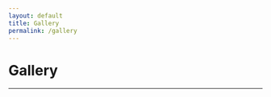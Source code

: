 ```yaml
---
layout: default
title: Gallery
permalink: /gallery
---
```



Gallery
===========

<hr style="height:2px;border-width:0;color:gray;background-color:gray">

<!--
<img src="/assets/gallery/Akhilesh-1.jpg" alt="Akhilesh-1" loading="lazy">
<img src="/assets/gallery/Akhilesh_Birthday-1 September 30, 2016.jpg" alt="Akhilesh_Birthday-1 September 30, 2016" loading="lazy">
<img src="/assets/gallery/Akhilesh_Flowers-September 10, 2016.jpg" alt="Akhilesh_Flowers-September 10, 2016" loading="lazy">
<img src="/assets/gallery/Akhilesh_Flys-10 September 13, 2016.jpg" alt="Akhilesh_Flys-10 September 13, 2016" loading="lazy">
<img src="/assets/gallery/Akhilesh_Flys-4 September 13, 2016.jpg" alt="Akhilesh_Flys-4 September 13, 2016" loading="lazy">
<img src="/assets/gallery/Akhilesh_Flys-9 September 13, 2016.jpg" alt="Akhilesh_Flys-9 September 13, 2016" loading="lazy">
<img src="/assets/gallery/CSC_0033.JPG" alt="CSC_0033" loading="lazy">
<img src="/assets/gallery/CSC_0038.JPG" alt="CSC_0038" loading="lazy">
<img src="/assets/gallery/CSC_0039.JPG" alt="CSC_0039" loading="lazy">
<img src="/assets/gallery/DSCN0098.JPG" alt="DSCN0098" loading="lazy">
<img src="/assets/gallery/DSCN0099.JPG" alt="DSCN0099" loading="lazy">
<img src="/assets/gallery/DSCN0100.JPG" alt="DSCN0100" loading="lazy">
<img src="/assets/gallery/DSCN0101.JPG" alt="DSCN0101" loading="lazy">
<img src="/assets/gallery/DSCN0102.JPG" alt="DSCN0102" loading="lazy">
<img src="/assets/gallery/DSCN0103.JPG" alt="DSCN0103" loading="lazy">
<img src="/assets/gallery/DSCN0104.JPG" alt="DSCN0104" loading="lazy">
<img src="/assets/gallery/DSCN0105.JPG" alt="DSCN0105" loading="lazy">
<img src="/assets/gallery/DSCN0106.JPG" alt="DSCN0106" loading="lazy">
<img src="/assets/gallery/DSCN0117.JPG" alt="DSCN0117" loading="lazy">
<img src="/assets/gallery/DSCN0118.JPG" alt="DSCN0118" loading="lazy">
<img src="/assets/gallery/DSCN0119.JPG" alt="DSCN0119" loading="lazy">
<img src="/assets/gallery/DSCN0120.JPG" alt="DSCN0120" loading="lazy">
<img src="/assets/gallery/DSCN0121.JPG" alt="DSCN0121" loading="lazy">
<img src="/assets/gallery/DSCN0131.JPG" alt="DSCN0131" loading="lazy">
<img src="/assets/gallery/DSCN0132.JPG" alt="DSCN0132" loading="lazy">
<img src="/assets/gallery/DSCN0133.JPG" alt="DSCN0133" loading="lazy">
<img src="/assets/gallery/DSCN0134.JPG" alt="DSCN0134" loading="lazy">
<img src="/assets/gallery/DSCN0135.JPG" alt="DSCN0135" loading="lazy">
<img src="/assets/gallery/DSCN0160.JPG" alt="DSCN0160" loading="lazy">
<img src="/assets/gallery/DSCN0161.JPG" alt="DSCN0161" loading="lazy">
<img src="/assets/gallery/DSCN0162.JPG" alt="DSCN0162" loading="lazy">
<img src="/assets/gallery/DSCN0163.JPG" alt="DSCN0163" loading="lazy">
<img src="/assets/gallery/DSCN0164.JPG" alt="DSCN0164" loading="lazy">
<img src="/assets/gallery/DSCN0165.JPG" alt="DSCN0165" loading="lazy">
<img src="/assets/gallery/DSCN0166.JPG" alt="DSCN0166" loading="lazy">
<img src="/assets/gallery/DSCN0167.JPG" alt="DSCN0167" loading="lazy">
<img src="/assets/gallery/DSCN0168.JPG" alt="DSCN0168" loading="lazy">
<img src="/assets/gallery/DSCN0169.JPG" alt="DSCN0169" loading="lazy">
<img src="/assets/gallery/DSCN0180.JPG" alt="DSCN0180" loading="lazy">
<img src="/assets/gallery/DSCN0188.JPG" alt="DSCN0188" loading="lazy">
<img src="/assets/gallery/DSCN0189.JPG" alt="DSCN0189" loading="lazy">
<img src="/assets/gallery/DSCN0202.JPG" alt="DSCN0202" loading="lazy">
<img src="/assets/gallery/DSCN0203.JPG" alt="DSCN0203" loading="lazy">
<img src="/assets/gallery/DSCN0204.JPG" alt="DSCN0204" loading="lazy">
<img src="/assets/gallery/DSCN0205.JPG" alt="DSCN0205" loading="lazy">
<img src="/assets/gallery/DSC_0001.NEF" alt="DSC_0001" loading="lazy">
<img src="/assets/gallery/DSC_0735.JPG" alt="DSC_0735" loading="lazy">
<img src="/assets/gallery/DSC_0751.NEF" alt="DSC_0751" loading="lazy">
<img src="/assets/gallery/DSC_0760.JPG" alt="DSC_0760" loading="lazy">
<img src="/assets/gallery/DSC_0785.JPG" alt="DSC_0785" loading="lazy">
<img src="/assets/gallery/DSC_0786.JPG" alt="DSC_0786" loading="lazy">
<img src="/assets/gallery/DSC_0798.JPG" alt="DSC_0798" loading="lazy">
<img src="/assets/gallery/DSC_0803.JPG" alt="DSC_0803" loading="lazy">
<img src="/assets/gallery/DSC_1069.JPG" alt="DSC_1069" loading="lazy">
<img src="/assets/gallery/DSC_1076.JPG" alt="DSC_1076" loading="lazy">
<img src="/assets/gallery/DSC_1077.JPG" alt="DSC_1077" loading="lazy">
<img src="/assets/gallery/DSC_1078.JPG" alt="DSC_1078" loading="lazy">
<img src="/assets/gallery/DSC_1079.JPG" alt="DSC_1079" loading="lazy">
<img src="/assets/gallery/IMG_20190410_173448.jpg" alt="IMG_20190410_173448" loading="lazy">
<img src="/assets/gallery/Logo1_Black.png" alt="Logo1_Black" loading="lazy">
<img src="/assets/gallery/Logo2_Black.png" alt="Logo2_Black" loading="lazy">
<img src="/assets/gallery/P5090397.JPG" alt="P5090397" loading="lazy">
<img src="/assets/gallery/P5100499.JPG" alt="P5100499" loading="lazy">
<img src="/assets/gallery/P5100504.JPG" alt="P5100504" loading="lazy">
<img src="/assets/gallery/P5100512.JPG" alt="P5100512" loading="lazy">
<img src="/assets/gallery/Photo.jpg" alt="Photo" loading="lazy">
<img src="/assets/gallery/WP_20150325_01_24_25_Pro.jpg" alt="WP_20150325_01_24_25_Pro" loading="lazy">
<img src="/assets/gallery/WP_20150430_21_54_53_Selfie.jpg" alt="WP_20150430_21_54_53_Selfie" loading="lazy">
<img src="/assets/gallery/WP_20150531_21_29_00_Selfie.jpg" alt="WP_20150531_21_29_00_Selfie" loading="lazy">
<img src="/assets/gallery/WP_20151002_12_31_55_Selfie.jpg" alt="WP_20151002_12_31_55_Selfie" loading="lazy">
-->
